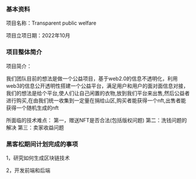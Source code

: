 ### **基本资料**

项目名称：Transparent public welfare

项目立项日期：2022年10月

### 项目整体简介

项目简介：

​                我们团队目前的想法是做一个公益项目，基于web2.0的信息不透明化，利用web3的信息公开透明性搭建一个公益平台，满足用户和用户的面对面信息对接，我们的想法是给个平台,使人们让自己闲置的衣物,放到我们平台来出售,然后公益者进行购买,在由我们统一收集到一定量在捐给山区,购买者能获得一个nft,出售者能获得一个随机生成的nft

 所面临的技术难点：
第一，赠送NFT是否合法(包括版权问题)
第二：洗钱问题的解决
第三：卖家收益问题

### 黑客松期间计划完成的事项

1，研究如何生成区块链技术

2，开发前端和后端

